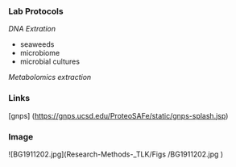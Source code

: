 ### **Lab Protocols**
*DNA Extration*
- seaweeds
- microbiome
- microbial cultures

*Metabolomics extraction*
### Links
[gnps] (https://gnps.ucsd.edu/ProteoSAFe/static/gnps-splash.jsp)

### Image
![BG1911202.jpg](Research-Methods-_TLK/Figs
/BG1911202.jpg
)


